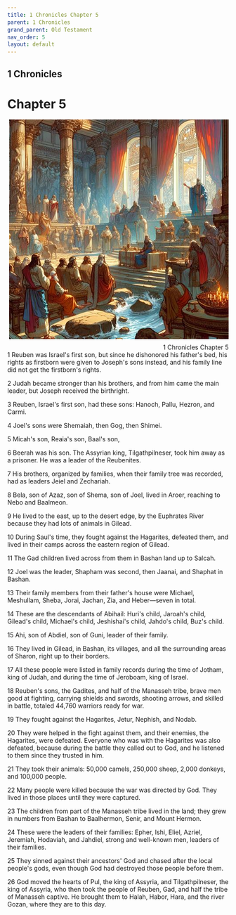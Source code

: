 ```yaml
---
title: 1 Chronicles Chapter 5
parent: 1 Chronicles
grand_parent: Old Testament
nav_order: 5
layout: default
---
```


## 1 Chronicles

# Chapter 5

<div style="clear: both; text-align: right;">
    <img src="/assets/Image/1 Chronicles/500/5.jpg" alt="1 Chronicles Chapter 5" class="chapter-image" style="max-width: 100%; height: auto; float: right; margin: 0 0 10px 10px; padding-left: 10%;">
    <figcaption style="font-size: 14px;">1 Chronicles Chapter 5</figcaption>
</div>
1 Reuben was Israel's first son, but since he dishonored his father's bed, his rights as firstborn were given to Joseph's sons instead, and his family line did not get the firstborn's rights.

2 Judah became stronger than his brothers, and from him came the main leader, but Joseph received the birthright.

3 Reuben, Israel's first son, had these sons: Hanoch, Pallu, Hezron, and Carmi.

4 Joel's sons were Shemaiah, then Gog, then Shimei.

5 Micah's son, Reaia's son, Baal's son,

6 Beerah was his son. The Assyrian king, Tilgathpilneser, took him away as a prisoner. He was a leader of the Reubenites.

7 His brothers, organized by families, when their family tree was recorded, had as leaders Jeiel and Zechariah.

8 Bela, son of Azaz, son of Shema, son of Joel, lived in Aroer, reaching to Nebo and Baalmeon.

9 He lived to the east, up to the desert edge, by the Euphrates River because they had lots of animals in Gilead.

10 During Saul's time, they fought against the Hagarites, defeated them, and lived in their camps across the eastern region of Gilead.

11 The Gad children lived across from them in Bashan land up to Salcah.

12 Joel was the leader, Shapham was second, then Jaanai, and Shaphat in Bashan.

13 Their family members from their father's house were Michael, Meshullam, Sheba, Jorai, Jachan, Zia, and Heber—seven in total.

14 These are the descendants of Abihail: Huri's child, Jaroah's child, Gilead's child, Michael's child, Jeshishai's child, Jahdo's child, Buz's child.

15 Ahi, son of Abdiel, son of Guni, leader of their family.

16 They lived in Gilead, in Bashan, its villages, and all the surrounding areas of Sharon, right up to their borders.

17 All these people were listed in family records during the time of Jotham, king of Judah, and during the time of Jeroboam, king of Israel.

18 Reuben's sons, the Gadites, and half of the Manasseh tribe, brave men good at fighting, carrying shields and swords, shooting arrows, and skilled in battle, totaled 44,760 warriors ready for war.

19 They fought against the Hagarites, Jetur, Nephish, and Nodab.

20 They were helped in the fight against them, and their enemies, the Hagarites, were defeated. Everyone who was with the Hagarites was also defeated, because during the battle they called out to God, and he listened to them since they trusted in him.

21 They took their animals: 50,000 camels, 250,000 sheep, 2,000 donkeys, and 100,000 people.

22 Many people were killed because the war was directed by God. They lived in those places until they were captured.

23 The children from part of the Manasseh tribe lived in the land; they grew in numbers from Bashan to Baalhermon, Senir, and Mount Hermon.

24 These were the leaders of their families: Epher, Ishi, Eliel, Azriel, Jeremiah, Hodaviah, and Jahdiel, strong and well-known men, leaders of their families.

25 They sinned against their ancestors' God and chased after the local people's gods, even though God had destroyed those people before them.

26 God moved the hearts of Pul, the king of Assyria, and Tilgathpilneser, the king of Assyria, who then took the people of Reuben, Gad, and half the tribe of Manasseh captive. He brought them to Halah, Habor, Hara, and the river Gozan, where they are to this day.



